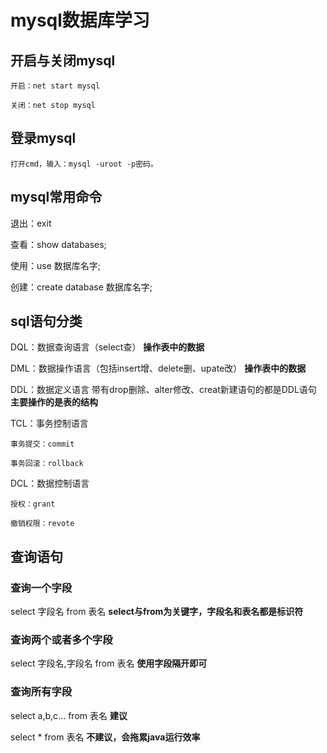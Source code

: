 # mysql数据库学习
## 开启与关闭mysql
`开启：net start mysql`

`关闭：net stop mysql`
## 登录mysql
`打开cmd，输入：mysql -uroot -p密码。`
## mysql常用命令
退出：exit

查看：show databases;

使用：use 数据库名字;

创建：create database 数据库名字;

## sql语句分类
DQL：数据查询语言（select查）
**操作表中的数据**

DML：数据操作语言（包括insert增、delete删、upate改）
**操作表中的数据**

DDL：数据定义语言
带有drop删除、alter修改、creat新建语句的都是DDL语句
**主要操作的是表的结构**

TCL：事务控制语言

`事务提交：commit`

`事务回滚：rollback`

DCL：数据控制语言

`授权：grant`

`撤销权限：revote`
## 查询语句
### 查询一个字段
select 字段名 from 表名 
**select与from为关键字，字段名和表名都是标识符**
### 查询两个或者多个字段
select 字段名,字段名 from 表名
**使用字段隔开即可**
### 查询所有字段
select a,b,c... from 表名 **建议**

select * from 表名 **不建议，会拖累java运行效率**


